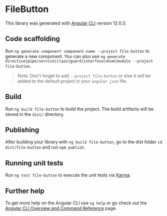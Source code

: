 # FileButton

This library was generated with [Angular CLI](https://github.com/angular/angular-cli) version 12.0.3.

## Code scaffolding

Run `ng generate component component-name --project file-button` to generate a new component. You can also use `ng generate directive|pipe|service|class|guard|interface|enum|module --project file-button`.
> Note: Don't forget to add `--project file-button` or else it will be added to the default project in your `angular.json` file. 

## Build

Run `ng build file-button` to build the project. The build artifacts will be stored in the `dist/` directory.

## Publishing

After building your library with `ng build file-button`, go to the dist folder `cd dist/file-button` and run `npm publish`.

## Running unit tests

Run `ng test file-button` to execute the unit tests via [Karma](https://karma-runner.github.io).

## Further help

To get more help on the Angular CLI use `ng help` or go check out the [Angular CLI Overview and Command Reference](https://angular.io/cli) page.
